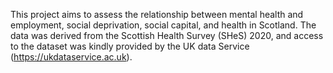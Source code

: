  This project aims to assess the relationship between mental health and employment, social deprivation, social capital, and health in Scotland. The data was derived from the Scottish Health Survey (SHeS) 2020, and access to the dataset was kindly provided by the UK data Service (https://ukdataservice.ac.uk).  

